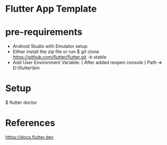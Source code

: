 # Flutter App Template

# pre-requirements
  - Android Studio with Emulator setup
  - Either install the zip file or run
  $ git clone https://github.com/flutter/flutter.git -b stable
  - Add User Environment Variable: ( After added reopen console )
    Path => D:\flutter\bin 

# Setup
  $ flutter doctor

# References
https://docs.flutter.dev
